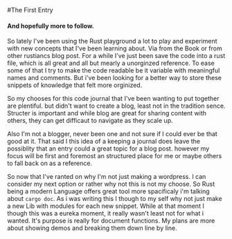 #The First Entry
#### And hopefully more to follow.

So lately I've been using the Rust playground a lot to play and experiment with new concepts that I've been learning about. Via from the Book or from other rustiancs blog post. For a while I've just been save the code into a rust file, which is all great and all but mearly a unorginzed reference. To ease some of that I try to make the code readable be it variable with meaningful names and comments. But i've been looking for a better way to store these snippets of knowledge that felt more orginized.

So my chooses for this code journal that I've been wanting to put together are plentiful. but didn't want to create a blog, least not in the tradition sence. Structer is important and while blog are great for sharing content with others, they can get difficaut to navigate as they scale up. 

Also I'm not a blogger, never been one and not sure if I could ever be that good at it. That said I this idea of a keeping a journal does leave the possiblity that an entry could a great topic for a blog post. however my focus will be first and foremost an structured place for me or maybe others to fall back on as a reference.

So now that I've ranted on why I'm not just making a wordpress. I can consider my next option or rather why not this is not my choose. So Rust being a modern Language offers great tool more spacificaly i'm talking about `cargo doc`. As i was writing this I though to my self why not just make a new Lib with modules for each new snippet. While at that moment I though this was a eureka moment, it really wasn't least not for what i wanted. It's purpose is really for document functions. My plans are more about showing demos and breaking them down line by line. 